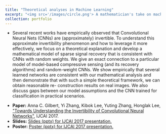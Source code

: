 ```yaml
---
title: "Theoretical analyses in Machine Learning"
excerpt: "<img src='/images/circle.png'> A mathematician's take on machine learning."
collection: portfolio
---
```


* Several recent works have empirically observed that Convolutional Neural Nets (CNNs) are (approximately) invertible. To understand this approximate invertibility phenomenon and how to leverage it more effectively, we focus on a theoretical explanation and develop a mathematical model of sparse signal recovery that is consistent with CNNs with random weights. We give an exact connection to a particular model of model-based compressive sensing (and its recovery algorithms) and random-weight CNNs. We show empirically that several learned networks are consistent with our mathematical analysis and then demonstrate that with such a simple theoretical framework, we can obtain reasonable re- construction results on real images. We also discuss gaps between our model assumptions and the CNN trained for classification in practical scenarios.

- __Paper:__ Anna C. Gilbert, Yi Zhang, Kibok Lee, Yuting Zhang, Honglak Lee, ["Towards Understanding the Invertibility of Convolutional Neural Networks"](https://arxiv.org/abs/1705.08664), IJCAI 2017.
- __Slides:__ <a href="https://annacgilbert.github.io/files/inv-cnn-ijcai2017-slides.pptx">Slides (pptx) for IJCAI 2017 presentation.</a>
- __Poster:__ <a href="https://annacgilbert.github.io/files/inv-cnn-ijcai2017-poster.pptx">Poster (pptx) for IJCAI 2017 presentation.</a>